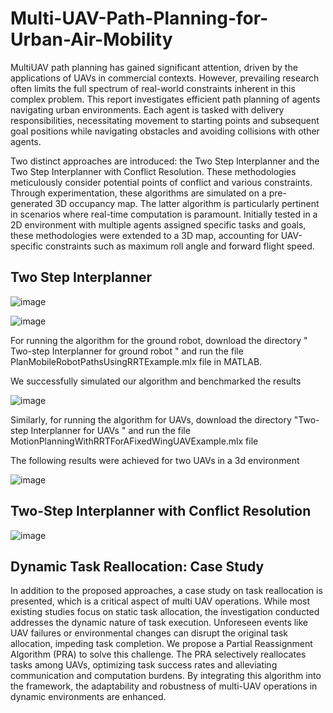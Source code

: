 # Multi-UAV-Path-Planning-for-Urban-Air-Mobility


MultiUAV path planning has gained significant attention, driven by the applications of UAVs in commercial contexts. However, prevailing research often limits the full spectrum of real-world constraints inherent in this complex problem. This report investigates efficient path planning of agents navigating urban environments. Each agent is tasked with delivery responsibilities, necessitating movement to starting points and subsequent goal positions while navigating obstacles and avoiding collisions with other agents. 


Two distinct approaches are introduced: the Two Step Interplanner and the Two Step Interplanner with Conflict Resolution. These methodologies meticulously consider potential points of conflict and various constraints. Through experimentation, these algorithms are simulated on a pre-generated 3D occupancy map. The latter algorithm is particularly pertinent in scenarios where real-time computation is paramount. Initially tested in a 2D environment with multiple agents assigned specific tasks and goals, these methodologies were extended to a 3D map, accounting for UAV-specific constraints such as maximum roll angle and forward flight speed. 


## Two Step Interplanner

![image](https://github.com/lovesh1711/Multi-UAV-Path-Planning-for-Urban-Air-Mobility/assets/88122434/028e52dc-3b49-46e2-a6ad-25f802a47e59)

![image](https://github.com/lovesh1711/Multi-UAV-Path-Planning-for-Urban-Air-Mobility/assets/88122434/daffdde3-27cb-466c-a8d1-e311058d32d7)

For running the algorithm for the ground robot, download the directory " Two-step Interplanner for ground robot " and run the file PlanMobileRobotPathsUsingRRTExample.mlx file in MATLAB. 

We successfully simulated our algorithm and benchmarked the results

![image](https://github.com/lovesh1711/Multi-UAV-Path-Planning-for-Urban-Air-Mobility/assets/88122434/fb9868ca-5ea0-4979-8afe-814e89c9db6e)

Similarly, for running the algorithm for UAVs, download the directory "Two-step Interplanner for UAVs " and run the file MotionPlanningWithRRTForAFixedWingUAVExample.mlx file 

The following results were achieved for two UAVs in a 3d environment

![image](https://github.com/lovesh1711/Multi-UAV-Path-Planning-for-Urban-Air-Mobility/assets/88122434/9e28d818-12bb-455e-8974-624e955afc01)


## Two-Step Interplanner with Conflict Resolution

![image](https://github.com/lovesh1711/Multi-UAV-Path-Planning-for-Urban-Air-Mobility/assets/88122434/7b819cd2-8d09-4cce-8a7a-85bbd6e89bc9)


## Dynamic Task Reallocation: Case Study

In addition to the proposed approaches, a case study on task reallocation is presented, which is a critical aspect of multi UAV operations. While most existing studies focus on static task allocation, the investigation conducted addresses the dynamic nature of task execution. Unforeseen events like UAV failures or environmental changes can disrupt the original task allocation, impeding task completion. We propose a Partial Reassignment Algorithm (PRA) to solve this challenge. The PRA selectively reallocates tasks among UAVs, optimizing task success rates and alleviating communication and computation burdens. By integrating this algorithm into the framework, the adaptability and robustness of multi-UAV operations in dynamic environments are enhanced.
